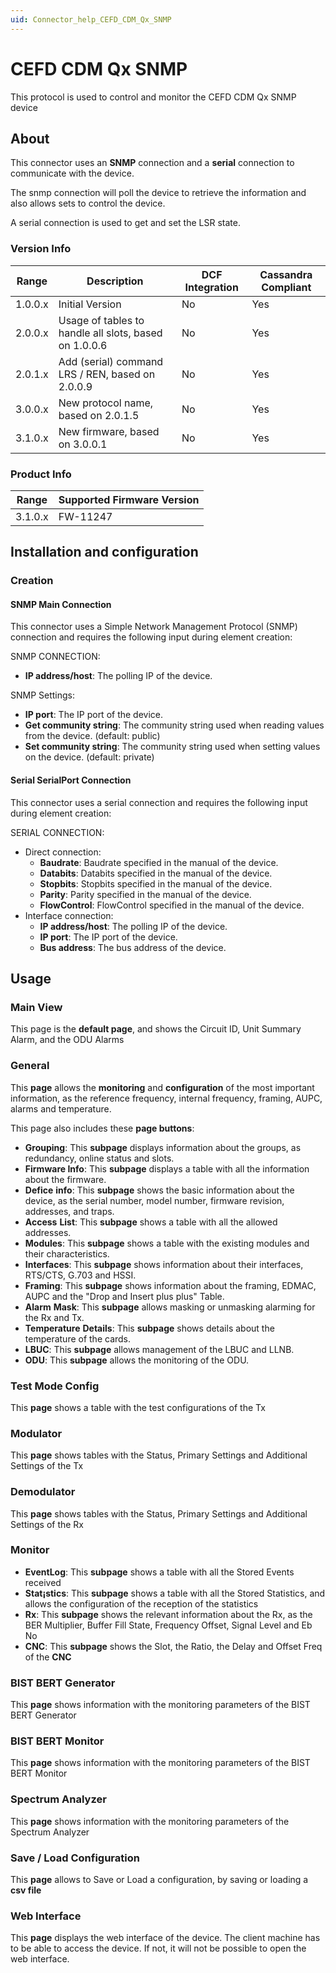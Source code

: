 ```yaml
---
uid: Connector_help_CEFD_CDM_Qx_SNMP
---
```


# CEFD CDM Qx SNMP

This protocol is used to control and monitor the CEFD CDM Qx SNMP device

## About

This connector uses an **SNMP** connection and a **serial** connection to communicate with the device.

The snmp connection will poll the device to retrieve the information and also allows sets to control the device.

A serial connection is used to get and set the LSR state.

### Version Info

| Range   | Description                                           | DCF Integration | Cassandra Compliant |
|---------|-------------------------------------------------------|-----------------|---------------------|
| 1.0.0.x | Initial Version                                       | No              | Yes                 |
| 2.0.0.x | Usage of tables to handle all slots, based on 1.0.0.6 | No              | Yes                 |
| 2.0.1.x | Add (serial) command LRS / REN, based on 2.0.0.9      | No              | Yes                 |
| 3.0.0.x | New protocol name, based on 2.0.1.5                   | No              | Yes                 |
| 3.1.0.x | New firmware, based on 3.0.0.1                        | No              | Yes                 |

### Product Info

| Range   | Supported Firmware Version |
|---------|----------------------------|
| 3.1.0.x | FW-11247                   |

## Installation and configuration

### Creation

#### SNMP Main Connection

This connector uses a Simple Network Management Protocol (SNMP) connection and requires the following input during element creation:

SNMP CONNECTION:

- **IP address/host**: The polling IP of the device.

SNMP Settings:

- **IP port**: The IP port of the device.
- **Get community string**: The community string used when reading values from the device. (default: public)
- **Set community string**: The community string used when setting values on the device. (default: private)

#### Serial SerialPort Connection

This connector uses a serial connection and requires the following input during element creation:

SERIAL CONNECTION:

- Direct connection:
  - **Baudrate**: Baudrate specified in the manual of the device.
  - **Databits**: Databits specified in the manual of the device.
  - **Stopbits**: Stopbits specified in the manual of the device.
  - **Parity**: Parity specified in the manual of the device.
  - **FlowControl**: FlowControl specified in the manual of the device.
- Interface connection:
  - **IP address/host**: The polling IP of the device.
  - **IP port**: The IP port of the device.
  - **Bus address**: The bus address of the device.

## Usage

### Main View

This page is the **default page**, and shows the Circuit ID, Unit Summary Alarm, and the ODU Alarms

### General

This **page** allows the **monitoring** and **configuration** of the most important information, as the reference frequency, internal frequency, framing, AUPC, alarms and temperature.

This page also includes these **page buttons**:

- **Grouping**: This **subpage** displays information about the groups, as redundancy, online status and slots.
- **Firmware Info**: This **subpage** displays a table with all the information about the firmware.
- **Defice** **info**: This **subpage** shows the basic information about the device, as the serial number, model number, firmware revision, addresses, and traps.
- **Access** **List**: This **subpage** shows a table with all the allowed addresses.
- **Modules**: This **subpage** shows a table with the existing modules and their characteristics.
- **Interfaces**: This **subpage** shows information about their interfaces, RTS/CTS, G.703 and HSSI.
- **Framing**: This **subpage** shows information about the framing, EDMAC, AUPC and the "Drop and Insert plus plus" Table.
- **Alarm** **Mask**: This **subpage** allows masking or unmasking alarming for the Rx and Tx.
- **Temperature** **Details**: This **subpage** shows details about the temperature of the cards.
- **LBUC**: This **subpage** allows management of the LBUC and LLNB.
- **ODU**: This **subpage** allows the monitoring of the ODU.

### Test Mode Config

This **page** shows a table with the test configurations of the Tx

### Modulator

This **page** shows tables with the Status, Primary Settings and Additional Settings of the Tx

### Demodulator

This **page** shows tables with the Status, Primary Settings and Additional Settings of the Rx

### Monitor

- **EventLog**: This **subpage** shows a table with all the Stored Events received
- **Stat¡stics**: This **subpage** shows a table with all the Stored Statistics, and allows the configuration of the reception of the statistics
- **Rx**: This **subpage** shows the relevant information about the Rx, as the BER Multiplier, Buffer Fill State, Frequency Offset, Signal Level and Eb No
- **CNC**: This **subpage** shows the Slot, the Ratio, the Delay and Offset Freq of the **CNC**

### BIST BERT Generator

This **page** shows information with the monitoring parameters of the BIST BERT Generator

### BIST BERT Monitor

This **page** shows information with the monitoring parameters of the BIST BERT Monitor

### Spectrum Analyzer

This **page** shows information with the monitoring parameters of the Spectrum Analyzer

### Save / Load Configuration

This **page** allows to Save or Load a configuration, by saving or loading a **csv file**

### Web Interface

This **page** displays the web interface of the device. The client machine has to be able to access the device. If not, it will not be possible to open the web interface.
